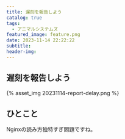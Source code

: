 ```yaml
---
title: 遅刻を報告しよう
catalog: true
tags:
  - アニマルシステムズ
featured_image: feature.png
date: 2023-11-14 22:22:22
subtitle:
header-img:
---
```



## 遅刻を報告しよう

{% asset_img 20231114-report-delay.png %}


## ひとこと
Nginxの読み方独特すぎ問題ですね。
